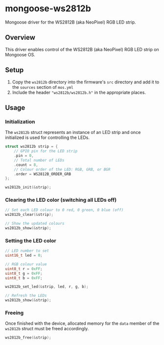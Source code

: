 # mongoose-ws2812b
Mongoose driver for the WS2812B (aka NeoPixel) RGB LED strip.

## Overview
This driver enables control of the WS2812B (aka NeoPixel) RGB LED strip on Mongoose OS.

## Setup
1. Copy the `ws2812b` directory into the firmware's `src` directory and add it to the `sources` section of `mos.yml`
2. Include the header `"ws2812b/ws2812b.h"` in the appropriate places.

## Usage

### Initialization
The `ws2812b` struct represents an instance of an LED strip and once initialized is used for controlling the LEDs.

```c
struct ws2812b strip = {
	// GPIO pin for the LED strip
	.pin = 0,
	// Total number of LEDs
	.count = 8,
	// Colour order of the LED: RGB, GRB, or BGR
	.order = WS2812B_ORDER_GRB
};

ws2812b_init(&strip);
```

### Clearing the LED color (switching all LEDs off)

```c
// Set each LED colour to 0 red, 0 green, 0 blue (off)
ws2812b_clear(&strip);

// Show the updated colours
ws2812b_show(&strip);
```

### Setting the LED color

```c
// LED number to set
uint16_t led = 0;

// RGB colour value
uint8_t r = 0xFF;
uint8_t g = 0xFF;
uint8_t b = 0xFF;

ws2812b_set_led(&strip, led, r, g, b);

// Refresh the LEDs
ws2812b_show(&strip);
```

### Freeing
Once finished with the device, allocated memory for the `data` member of the `ws2812b` struct must be freed accordingly.

```c
ws2812b_free(&strip);
```
